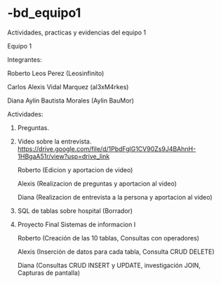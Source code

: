 # -bd_equipo1
Actividades, practicas y evidencias del equipo 1

Equipo 1 

Integrantes:

Roberto Leos Perez (Leosinfinito)

Carlos Alexis Vidal Marquez (al3xM4rkes)

Diana Aylin Bautista Morales (Aylin BauMor)

Actividades:
1. Preguntas.
2. Video sobre la entrevista.
       https://drive.google.com/file/d/1PbdFglG1CV90Zs9J4BAhnH-1HBgaA51r/view?usp=drive_link

   Roberto (Edicion y aportacion de video)

   Alexis (Realizacion de preguntas y aportacion al video)

   Diana (Realizacion de entrevista a la persona y aportacion al video)

3. SQL  de tablas sobre hospital (Borrador)
4. Proyecto Final Sistemas de informacion I
   
   Roberto (Creación de las 10 tablas, Consultas con operadores)

   Alexis (Inserción de datos para cada tabla, Consulta CRUD DELETE)

   Diana (Consultas CRUD INSERT y UPDATE, investigación JOIN, Capturas de pantalla)

